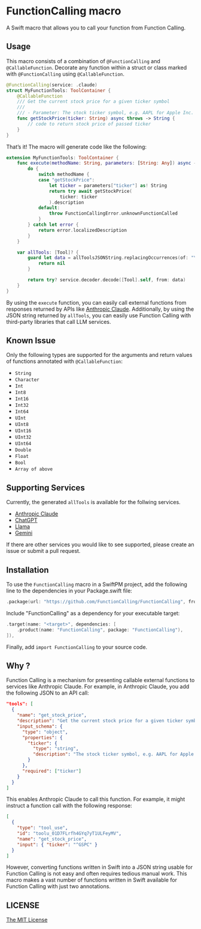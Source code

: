 # FunctionCalling macro

A Swift macro that allows you to call your function from Function Calling.

## Usage

This macro consists of a combination of `@FunctionCalling` and `@CallableFunction`. Decorate any function within a struct or class marked with `@FunctionCalling` using `@CallableFunction`.

```swift
@FunctionCalling(service: .claude)
struct MyFunctionTools: ToolContainer {
    @CallableFunction
    /// Get the current stock price for a given ticker symbol
    ///
    /// - Parameter: The stock ticker symbol, e.g. AAPL for Apple Inc.
    func getStockPrice(ticker: String) async throws -> String {
        // code to return stock price of passed ticker
    }
}
```

That’s it! The macro will generate code like the following:

```swift
extension MyFunctionTools: ToolContainer {
    func execute(methodName: String, parameters: [String: Any]) async -> String {
        do {
            switch methodName {
            case "getStockPrice":
                let ticker = parameters["ticker"] as! String
                return try await getStockPrice(
                    ticker: ticker
                ).description
            default:
                throw FunctionCallingError.unknownFunctionCalled
            }
        } catch let error {
            return error.localizedDescription
        }
    }

    var allTools: [Tool]? {
        guard let data = allToolsJSONString.replacingOccurrences(of: "\n", with: "").data(using: .utf8) else {
            return nil
        }

        return try? service.decoder.decode([Tool].self, from: data)
    }
}
```

By using the `execute` function, you can easily call external functions from responses returned by APIs like [Anthropic Claude](https://www.anthropic.com/claude).
Additionally, by using the JSON string returned by `allTools`, you can easily use Function Calling with third-party libraries that call LLM services.

## Known Issue

Only the following types are supported for the arguments and return values of functions annotated with `@CallableFunction`:

- `String`
- `Character`
- `Int`
- `Int8`
- `Int16`
- `Int32`
- `Int64`
- `UInt`
- `UInt8`
- `UInt16`
- `UInt32`
- `UInt64`
- `Double`
- `Float`
- `Bool`
- `Array of above`

## Supporting Services

Currently, the generated `allTools` is available for the follwing services. 

-  [Anthropic Claude](https://www.anthropic.com/claude)
- [ChatGPT](http://chatgpt.com)
- [Llama](http://llama-api.com)
- [Gemini](https://ai.google.dev/gemini-api)

If there are other services you would like to see supported, please create an issue or submit a pull request.

## Installation

To use the `FunctionCalling` macro in a SwiftPM project, add the following line to the dependencies in your Package.swift file:

```swift
.package(url: "https://github.com/FunctionCalling/FunctionCalling", from: "0.4.0"),
```

Include "FunctionCalling" as a dependency for your executable target:

```swift
.target(name: "<target>", dependencies: [
    .product(name: "FunctionCalling", package: "FunctionCalling"),
]),
```

Finally, add `import FunctionCalling` to your source code.

## Why ?

Function Calling is a mechanism for presenting callable external functions to services like Anthropic Claude. For example, in Anthropic Claude, you add the following JSON to an API call:

```json
"tools": [
  {
    "name": "get_stock_price",
    "description": "Get the current stock price for a given ticker symbol.",
    "input_schema": {
      "type": "object",
      "properties": {
        "ticker": {
          "type": "string",
          "description": "The stock ticker symbol, e.g. AAPL for Apple Inc."
        }
      },
      "required": ["ticker"]
    }
  }
]
```

This enables Anthropic Claude to call this function. For example, it might instruct a function call with the following response:

```json
[
  {
    "type": "tool_use",
    "id": "toolu_01D7FLrfh4GYq7yT1ULFeyMV",
    "name": "get_stock_price",
    "input": { "ticker": "^GSPC" }
  }
]
```

However, converting functions written in Swift into a JSON string usable for Function Calling is not easy and often requires tedious manual work.
This macro makes a vast number of functions written in Swift available for Function Calling with just two annotations.

## LICENSE

[The MIT License](https://opensource.org/license/mit)
